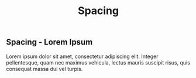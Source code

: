 ﻿---
title: Spacing
---

## Spacing - Lorem Ipsum ##

Lorem ipsum dolor sit amet, consectetur adipiscing elit. Integer pellentesque, quam nec maximus vehicula, lectus mauris suscipit risus, quis consequat massa dui vel turpis.
